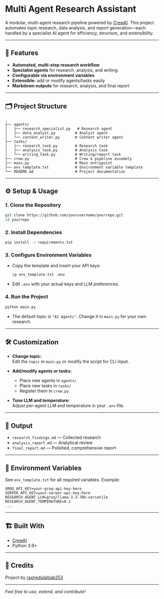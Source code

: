 # Multi Agent Research Assistant

A modular, multi-agent research pipeline powered by [CrewAI](https://github.com/joaomdmoura/crewAI). This project automates topic research, data analysis, and report generation—each handled by a specialist AI agent for efficiency, structure, and extensibility.

---

## 🚀 Features

- **Automated, multi-step research workflow**  
- **Specialist agents** for research, analysis, and writing  
- **Configurable via environment variables**  
- **Extensible:** add or modify agents/tasks easily  
- **Markdown outputs** for research, analysis, and final report  

---

## 🗂️ Project Structure

```
.
├── agents/
│   ├── research_specialist.py   # Research agent
│   ├── data_analyst.py         # Analyst agent
│   └── content_writer.py       # Content writer agent
├── tasks/
│   ├── research_task.py        # Research task
│   ├── analysis_task.py        # Analysis task
│   └── writing_task.py         # Writing/report task
├── crew.py                     # Crew & pipeline assembly
├── main.py                     # Main entrypoint
├── env_template.txt            # Environment variable template
└── README.md                   # Project documentation
```

---

## ⚙️ Setup & Usage

### 1. Clone the Repository

```sh
git clone https://github.com/yourusername/yourrepo.git
cd yourrepo
```

### 2. Install Dependencies

```sh
pip install -r requirements.txt
```

### 3. Configure Environment Variables

- Copy the template and insert your API keys:
  ```sh
  cp env_template.txt .env
  ```
- Edit `.env` with your actual keys and LLM preferences.

### 4. Run the Project

```sh
python main.py
```
- The default topic is `"AI Agents"`. Change it in `main.py` for your own research.

---

## 🛠️ Customization

- **Change topic:**  
  Edit the `topic` in `main.py` or modify the script for CLI input.

- **Add/modify agents or tasks:**  
  - Place new agents in `agents/`
  - Place new tasks in `tasks/`
  - Register them in `crew.py`

- **Tune LLM and temperature:**  
  Adjust per-agent LLM and temperature in your `.env` file.

---

## 📄 Output

- `research_findings.md` — Collected research
- `analysis_report.md` — Analytical review
- `final_report.md` — Polished, comprehensive report

---

## 🔑 Environment Variables

See `env_template.txt` for all required variables. Example:

```text
GROQ_API_KEY=your-groq-api-key-here
SERPER_API_KEY=your-serper-api-key-here
RESEARCH_AGENT_LLM=groq/llama-3.3-70b-versatile
RESEARCH_AGENT_TEMPERATURE=0.1
...
```

---

## 🏗️ Built With

- [CrewAI](https://github.com/joaomdmoura/crewAI)
- Python 3.9+

---

## 🤝 Credits

Project by [rashedulalbab253](https://github.com/rashedulalbab253)

---

*Feel free to use, extend, and contribute!*
